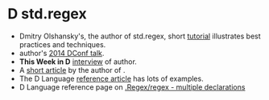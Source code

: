 D std.regex
===========

* Dmitry Olshansky's, the author of std.regex, short [tutorial](https://dlang.org/articles/regular-expression.html) illustrates best practices and techniques.
*  author's [2014 DConf talk](https://archive.org/details/dconf2014-day01-talk04).
* **This Week in D** [interview](http://arsdnet.net/this-week-in-d/jun-28.html) of  author.
* A [short article](https://dlang.org/blog/author/dmitryolshansky/) by the author of .
* The D Language  [reference article](https://dlang.org/phobos/std\_regex.html) has lots of examples.
* D Language reference page on [.Regex/regex - multiple declarations](https://dlang.org/library/std/regex/regex.html)
